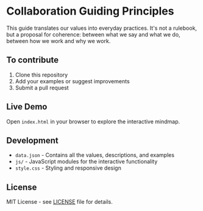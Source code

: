 # Collaboration Guiding Principles

This guide translates our values into everyday practices. It's not a rulebook, but a proposal for coherence: between what we say and what we do, between how we work and why we work.

## To contribute

1. Clone this repository
2. Add your examples or suggest improvements
3. Submit a pull request

## Live Demo

Open `index.html` in your browser to explore the interactive mindmap.

## Development

- `data.json` - Contains all the values, descriptions, and examples
- `js/` - JavaScript modules for the interactive functionality
- `style.css` - Styling and responsive design

## License

MIT License - see [LICENSE](LICENSE) file for details.
